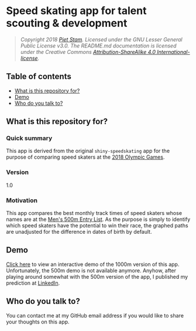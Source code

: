 # Speed skating app for talent scouting & development

> *Copyright 2018 [Piet Stam](http://www.pietstam.nl). Licensed under the GNU
> Lesser General Public License v3.0. The README.md documentation is licensed
> under the Creative Commons [Attribution-ShareAlike 4.0 International-license](http://creativecommons.org/licenses/by-sa/4.0/).*

## Table of contents

  - [What is this repository for?](#goal)
  - [Demo](#demo)
  - [Who do you talk to?](#contact)

<h2 id="goal">What is this repository for?</h2>

### Quick summary
This app is derived from the original `shiny-speedskating` app for the purpose of comparing speed skaters at the [2018 Olympic Games](https://www.olympic.org/pyeongchang-2018).

### Version
1.0

### Motivation
This app compares the best monthly track times of speed skaters whose names are at the [Men's 500m Entry List](https://www.pyeongchang2018.com/en/game-time/results/OWG2018/en/speed-skating/entries-by-event-men-s-500m.htm). As the purpose is simply to identify which speed skaters have the potential to win their race, the graphed paths are unadjusted for the difference in dates of birth by default.

<h2 id="demo">Demo</h2>

[Click here](https://pjastam.shinyapps.io/shiny-speedskating-os2018/) to view an interactive demo of the 1000m version of this app. Unfortunately, the 500m demo is not available anymore. Anyhow, after playing around somewhat with the 500m version of the app, I published my prediction at [LinkedIn](https://www.linkedin.com/feed/update/urn:li:activity:6370940182648233984).

<h2 id="contact">Who do you talk to?</h2>

You can contact me at my GitHub email address if you would like to share your thoughts on this app.